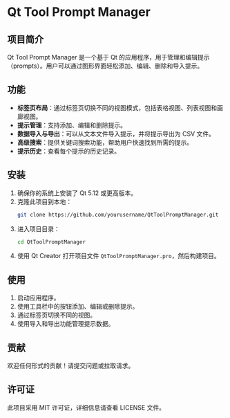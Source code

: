 # Qt Tool Prompt Manager

## 项目简介
Qt Tool Prompt Manager 是一个基于 Qt 的应用程序，用于管理和编辑提示（prompts）。用户可以通过图形界面轻松添加、编辑、删除和导入提示。

## 功能
- **标签页布局**：通过标签页切换不同的视图模式，包括表格视图、列表视图和画廊视图。
- **提示管理**：支持添加、编辑和删除提示。
- **数据导入与导出**：可以从文本文件导入提示，并将提示导出为 CSV 文件。
- **高级搜索**：提供关键词搜索功能，帮助用户快速找到所需的提示。
- **提示历史**：查看每个提示的历史记录。

## 安装
1. 确保你的系统上安装了 Qt 5.12 或更高版本。
2. 克隆此项目到本地：
   ```bash
   git clone https://github.com/yourusername/QtToolPromptManager.git
   ```
3. 进入项目目录：
   ```bash
   cd QtToolPromptManager
   ```
4. 使用 Qt Creator 打开项目文件 `QtToolPromptManager.pro`，然后构建项目。

## 使用
1. 启动应用程序。
2. 使用工具栏中的按钮添加、编辑或删除提示。
3. 通过标签页切换不同的视图。
4. 使用导入和导出功能管理提示数据。

## 贡献
欢迎任何形式的贡献！请提交问题或拉取请求。

## 许可证
此项目采用 MIT 许可证，详细信息请查看 LICENSE 文件。 